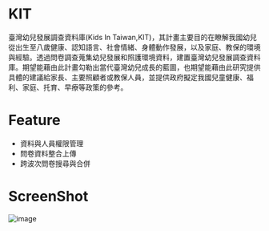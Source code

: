 # KIT
臺灣幼兒發展調查資料庫(Kids In Taiwan,KIT)，其計畫主要目的在瞭解我國幼兒從出生至八歲健康、認知語言、社會情緒、身體動作發展，以及家庭、教保的環境與經驗。透過問卷調查蒐集幼兒發展和照護環境資料，建置臺灣幼兒發展調查資料庫。期望能藉由此計畫勾勒出當代臺灣幼兒成長的藍圖，也期望能藉由此研究提供具體的建議給家長、主要照顧者或教保人員，並提供政府擬定我國兒童健康、福利、家庭、托育、早療等政策的參考。

# Feature
- 資料與人員權限管理
- 問卷資料整合上傳
- 跨波次問卷搜尋與合併

# ScreenShot
![image](https://user-images.githubusercontent.com/47827691/194750963-f2d27ef3-bc40-4a6c-beee-0da80222841a.png)
